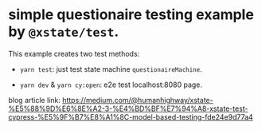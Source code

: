 # simple questionaire testing example by `@xstate/test`.

This example creates two test methods:

- `yarn test`: just test state machine `questionaireMachine`.

- `yarn dev` & `yarn cy:open`: e2e test localhost:8080 page.

blog article link: https://medium.com/@humanhighway/xstate-%E5%88%9D%E6%8E%A2-3-%E4%BD%BF%E7%94%A8-xstate-test-cypress-%E5%9F%B7%E8%A1%8C-model-based-testing-fde24e9d77a4
